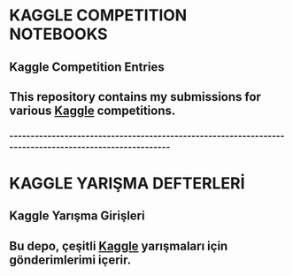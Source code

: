 # KAGGLE COMPETITION NOTEBOOKS
## Kaggle Competition Entries 
## This repository contains my submissions for various [Kaggle](https://www.kaggle.com/serkanp) competitions. 
### -------------------------------------------------------------------------------------------------------
# KAGGLE YARIŞMA DEFTERLERİ
## Kaggle Yarışma Girişleri
## Bu depo, çeşitli [Kaggle](https://www.kaggle.com/serkanp) yarışmaları için gönderimlerimi içerir.
